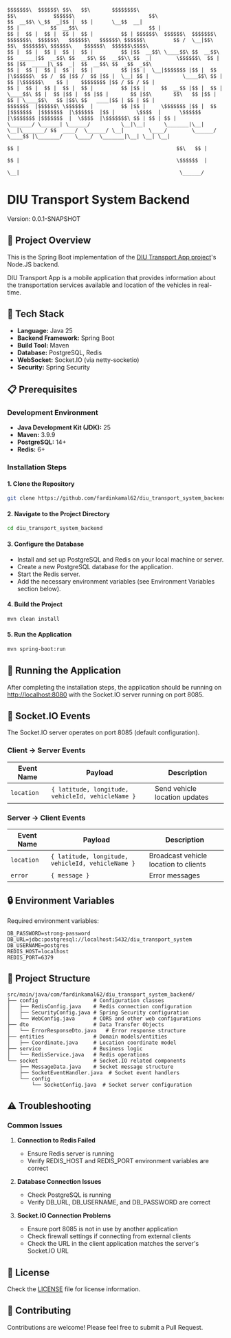 ```
$$$$$$$\  $$$$$$\ $$\   $$\       $$$$$$$$\                                                                    $$\            $$$$$$\                        $$\
$$  __$$\ \_$$  _|$$ |  $$ |      \__$$  __|                                                                   $$ |          $$  __$$\                       $$ |
$$ |  $$ |  $$ |  $$ |  $$ |         $$ | $$$$$$\  $$$$$$\  $$$$$$$\   $$$$$$$\  $$$$$$\   $$$$$$\   $$$$$$\ $$$$$$\         $$ /  \__|$$\   $$\  $$$$$$$\ $$$$$$\    $$$$$$\  $$$$$$\$$$$\
$$ |  $$ |  $$ |  $$ |  $$ |         $$ |$$  __$$\ \____$$\ $$  __$$\ $$  _____|$$  __$$\ $$  __$$\ $$  __$$\\_$$  _|        \$$$$$$\  $$ |  $$ |$$  _____|\_$$  _|  $$  __$$\ $$  _$$  _$$\
$$ |  $$ |  $$ |  $$ |  $$ |         $$ |$$ |  \__|$$$$$$$ |$$ |  $$ |\$$$$$$\  $$ /  $$ |$$ /  $$ |$$ |  \__| $$ |           \____$$\ $$ |  $$ |\$$$$$$\    $$ |    $$$$$$$$ |$$ / $$ / $$ |
$$ |  $$ |  $$ |  $$ |  $$ |         $$ |$$ |     $$  __$$ |$$ |  $$ | \____$$\ $$ |  $$ |$$ |  $$ |$$ |       $$ |$$\       $$\   $$ |$$ |  $$ | \____$$\   $$ |$$\ $$   ____|$$ | $$ | $$ |
$$$$$$$  |$$$$$$\ \$$$$$$  |         $$ |$$ |     \$$$$$$$ |$$ |  $$ |$$$$$$$  |$$$$$$$  |\$$$$$$  |$$ |       \$$$$  |      \$$$$$$  |\$$$$$$$ |$$$$$$$  |  \$$$$  |\$$$$$$$\ $$ | $$ | $$ |
\_______/ \______| \______/          \__|\__|      \_______|\__|  \__|\_______/ $$  ____/  \______/ \__|        \____/        \______/  \____$$ |\_______/    \____/  \_______|\__| \__| \__|
                                                                                $$ |                                                   $$\   $$ |
                                                                                $$ |                                                   \$$$$$$  |
                                                                                \__|                                                    \______/
```

# DIU Transport System Backend

Version: 0.0.1-SNAPSHOT

## 🌟 Project Overview

This is the Spring Boot implementation of the [DIU Transport App project](https://github.com/fardinkamal62/diu_transport_app)'s Node.JS backend.

DIU Transport App is a mobile application that provides information about the transportation services available and location of the vehicles in real-time.

## 🔧 Tech Stack
- **Language:** Java 25
- **Backend Framework:** Spring Boot
- **Build Tool:** Maven
- **Database:** PostgreSQL, Redis
- **WebSocket:** Socket.IO (via netty-socketio)
- **Security:** Spring Security

## 📋 Prerequisites

### Development Environment
- **Java Development Kit (JDK):** 25
- **Maven:** 3.9.9
- **PostgreSQL:** 14+
- **Redis:** 6+

### Installation Steps

#### 1. Clone the Repository
```bash
git clone https://github.com/fardinkamal62/diu_transport_system_backend.git
```

#### 2. Navigate to the Project Directory
```bash
cd diu_transport_system_backend
```

#### 3. Configure the Database
- Install and set up PostgreSQL and Redis on your local machine or server.
- Create a new PostgreSQL database for the application.
- Start the Redis server.
- Add the necessary environment variables (see Environment Variables section below).

#### 4. Build the Project
```bash
mvn clean install
```

#### 5. Run the Application
```bash
mvn spring-boot:run
```

## 🚀 Running the Application
After completing the installation steps, the application should be running on [http://localhost:8080](http://localhost:8080) with the Socket.IO server running on port 8085.

## 📡 Socket.IO Events

The Socket.IO server operates on port 8085 (default configuration).

### Client → Server Events

| Event Name | Payload                                      | Description                           |
|------------|--------------------------------------------|---------------------------------------|
| `location` | `{ latitude, longitude, vehicleId, vehicleName }` | Send vehicle location updates          |


### Server → Client Events

| Event Name | Payload                                      | Description                           |
|------------|--------------------------------------------|---------------------------------------|
| `location` | `{ latitude, longitude, vehicleId, vehicleName }` | Broadcast vehicle location to clients  |
| `error`    | `{ message }`                              | Error messages                        |

## 🔒 Environment Variables

Required environment variables:

```
DB_PASSWORD=strong-password
DB_URL=jdbc:postgresql://localhost:5432/diu_transport_system
DB_USERNAME=postgres
REDIS_HOST=localhost
REDIS_PORT=6379
```

## 📂 Project Structure

```
src/main/java/com/fardinkamal62/diu_transport_system_backend/
├── config                  # Configuration classes
│   ├── RedisConfig.java    # Redis connection configuration
│   ├── SecurityConfig.java # Spring Security configuration
│   └── WebConfig.java      # CORS and other web configurations
├── dto                     # Data Transfer Objects
│   └── ErrorResponseDto.java   # Error response structure
├── entities                # Domain models/entities
│   ├── Coordinate.java     # Location coordinate model
├── service                 # Business logic
│   └── RedisService.java   # Redis operations
└── socket                  # Socket.IO related components
    ├── MessageData.java    # Socket message structure
    ├── SocketEventHandler.java  # Socket event handlers
    └── config
        └── SocketConfig.java  # Socket server configuration
```

## ⚠️ Troubleshooting

### Common Issues

1. **Connection to Redis Failed**
   - Ensure Redis server is running
   - Verify REDIS_HOST and REDIS_PORT environment variables are correct

2. **Database Connection Issues**
   - Check PostgreSQL is running
   - Verify DB_URL, DB_USERNAME, and DB_PASSWORD are correct

3. **Socket.IO Connection Problems**
   - Ensure port 8085 is not in use by another application
   - Check firewall settings if connecting from external clients
   - Check the URL in the client application matches the server's Socket.IO URL

## 📜 License

Check the [LICENSE](LICENSE) file for license information.

## 🤝 Contributing

Contributions are welcome! Please feel free to submit a Pull Request.
